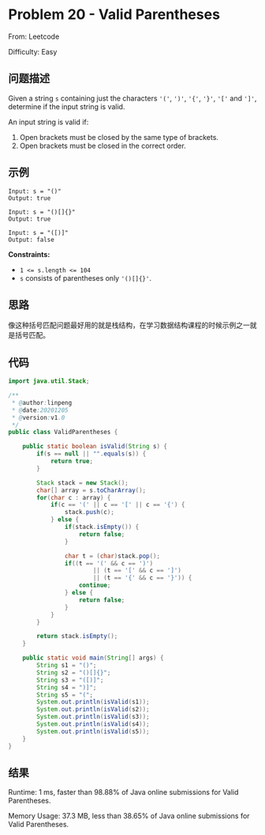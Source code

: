 # Problem 20 - Valid Parentheses

From: Leetcode

Difficulty: Easy



## 问题描述

Given a string `s` containing just the characters `'('`, `')'`, `'{'`, `'}'`, `'['` and `']'`, determine if the input string is valid.

An input string is valid if:

1. Open brackets must be closed by the same type of brackets.
2. Open brackets must be closed in the correct order.



## 示例

```
Input: s = "()"
Output: true
```

```
Input: s = "()[]{}"
Output: true
```

```
Input: s = "([)]"
Output: false
```

**Constraints:**

- `1 <= s.length <= 104`
- `s` consists of parentheses only `'()[]{}'`.



## 思路

​	像这种括号匹配问题最好用的就是栈结构，在学习数据结构课程的时候示例之一就是括号匹配。



## 代码

```java
import java.util.Stack;

/**
 * @author:linpeng
 * @date:20201205
 * @version:v1.0
 */
public class ValidParentheses {

    public static boolean isValid(String s) {
        if(s == null || "".equals(s)) {
            return true;
        }

        Stack stack = new Stack();
        char[] array = s.toCharArray();
        for(char c : array) {
            if(c == '(' || c == '[' || c == '{') {
                stack.push(c);
            } else {
                if(stack.isEmpty()) {
                    return false;
                }

                char t = (char)stack.pop();
                if((t == '(' && c == ')')
                        || (t == '[' && c == ']')
                        || (t == '{' && c == '}')) {
                    continue;
                } else {
                    return false;
                }
            }
        }

        return stack.isEmpty();
    }

    public static void main(String[] args) {
        String s1 = "()";
        String s2 = "()[]{}";
        String s3 = "([)]";
        String s4 = ")]";
        String s5 = "(";
        System.out.println(isValid(s1));
        System.out.println(isValid(s2));
        System.out.println(isValid(s3));
        System.out.println(isValid(s4));
        System.out.println(isValid(s5));
    }
}
```



## 结果

Runtime: 1 ms, faster than 98.88% of Java online submissions for Valid Parentheses.

Memory Usage: 37.3 MB, less than 38.65% of Java online submissions for Valid Parentheses.